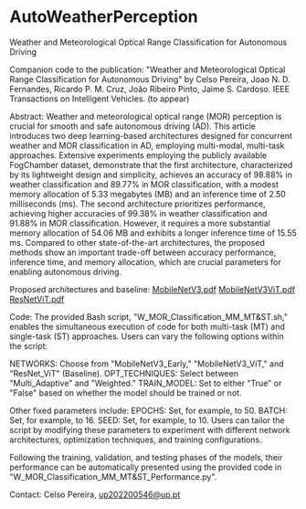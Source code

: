 # AutoWeatherPerception
Weather and Meteorological Optical Range Classification for Autonomous Driving

Companion code to the publication:
"Weather and Meteorological Optical Range Classification for Autonomous Driving" by Celso Pereira, Joao N. D. Fernandes, Ricardo P. M. Cruz, João Ribeiro Pinto, Jaime S. Cardoso. IEEE Transactions on Intelligent Vehicles. (to appear)

Abstract: Weather and meteorological optical range (MOR) perception is crucial for smooth and safe autonomous driving (AD). This article introduces two deep learning-based architectures designed for concurrent weather and MOR classification in AD, employing multi-modal, multi-task approaches. 
Extensive experiments employing the publicly available FogChamber dataset, demonstrate that the first architecture, characterized by its lightweight design and simplicity, achieves an accuracy of 98.88% in weather classification and 89.77% in MOR classification, with a modest memory allocation of 5.33 megabytes (MB) and an 
inference time of 2.50 milliseconds (ms). The second architecture prioritizes performance, achieving higher accuracies of 99.38% in weather classification and 91.88% in MOR classification. However, it requires a more substantial memory allocation of 54.06 MB and exhibits a longer inference time of 15.55 ms. 
Compared to other state-of-the-art architectures, the proposed methods show an important trade-off between accuracy performance, inference time, and memory allocation, which are crucial parameters for enabling autonomous driving.

Proposed architectures and baseline:
[MobileNetV3.pdf](https://github.com/CelsoPereira1/AutoWeatherPerception/files/13938981/MobileNetV3.pdf)
[MobileNetV3ViT.pdf](https://github.com/CelsoPereira1/AutoWeatherPerception/files/13938983/MobileNetV3ViT.pdf)
[ResNetViT.pdf](https://github.com/CelsoPereira1/AutoWeatherPerception/files/13938988/ResNetViT.pdf)

Code:
The provided Bash script, "W_MOR_Classification_MM_MT&ST.sh," enables the simultaneous execution of code for both multi-task (MT) and single-task (ST) approaches. Users can vary the following options within the script:

NETWORKS: Choose from "MobileNetV3_Early," "MobileNetV3_ViT," and "ResNet_ViT" (Baseline).
OPT_TECHNIQUES: Select between "Multi_Adaptive" and "Weighted."
TRAIN_MODEL: Set to either "True" or "False" based on whether the model should be trained or not.

Other fixed parameters include:
EPOCHS: Set, for example, to 50.
BATCH: Set, for example, to 16.
SEED: Set, for example, to 10.
Users can tailor the script by modifying these parameters to experiment with different network architectures, optimization techniques, and training configurations.

Following the training, validation, and testing phases of the models, their performance can be automatically presented using the provided code in "W_MOR_Classification_MM_MT&ST_Performance.py".

Contact: Celso Pereira, up202200546@up.pt
